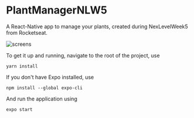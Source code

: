 # PlantManagerNLW5
A React-Native app to manage your plants, created during NexLevelWeek5 from Rocketseat.

![screens](https://user-images.githubusercontent.com/20357976/115967741-a0be1580-a50a-11eb-9e90-3ab2d7b21fe5.png)

To get it up and running, navigate to the root of the project, use
```
yarn install
```
If you don't have Expo installed, use
```
npm install --global expo-cli
```
And run the application using
```
expo start
```
